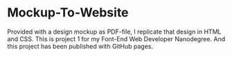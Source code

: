 Mockup-To-Website
=================

Provided with a design mockup as PDF-file, I replicate that design in HTML and CSS. This is project 1 for my Font-End Web Developer Nanodegree. And this project has been published with GitHub pages.

